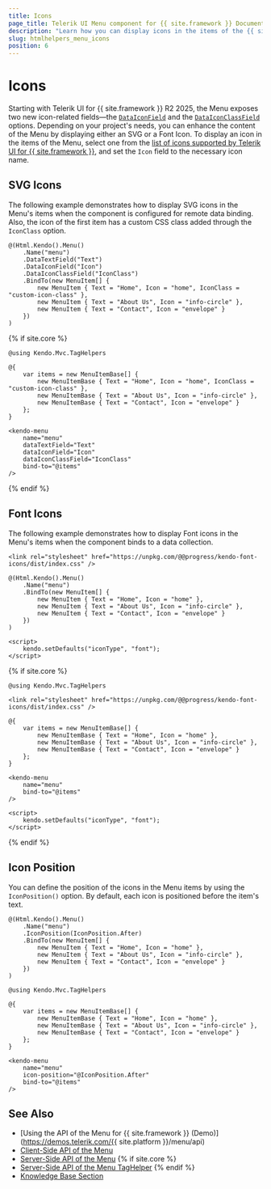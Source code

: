```yaml
---
title: Icons
page_title: Telerik UI Menu component for {{ site.framework }} Documentation - Icons
description: "Learn how you can display icons in the items of the {{ site.product }} Menu."
slug: htmlhelpers_menu_icons
position: 6
---
```


# Icons

Starting with Telerik UI for {{ site.framework }} R2 2025, the Menu exposes two new icon-related fields&mdash;the [`DataIconField`](/api/kendo.mvc.ui.fluent/menubuilder#dataiconfieldsystemstring) and the [`DataIconClassField`](/api/kendo.mvc.ui.fluent/menubuilder#dataiconclassfieldsystemstring) options. Depending on your project's needs, you can enhance the content of the Menu by displaying either an SVG or a Font Icon. To display an icon in the items of the Menu, select one from the <a href="https://www.telerik.com/design-system/docs/foundation/iconography/icon-list/" target="_blank">list of icons supported by Telerik UI for {{ site.framework }}</a>, and set the `Icon` field to the necessary icon name. 


## SVG Icons

The following example demonstrates how to display SVG icons in the Menu's items when the component is configured for remote data binding. Also, the icon of the first item has a custom CSS class added through the `IconClass` option.

```HtmlHelper
@(Html.Kendo().Menu()
    .Name("menu")
    .DataTextField("Text")
    .DataIconField("Icon")
    .DataIconClassField("IconClass")
    .BindTo(new MenuItem[] {
        new MenuItem { Text = "Home", Icon = "home", IconClass = "custom-icon-class" },
        new MenuItem { Text = "About Us", Icon = "info-circle" },
        new MenuItem { Text = "Contact", Icon = "envelope" }
    })
)
```
{% if site.core %}
```TagHelper
@using Kendo.Mvc.TagHelpers

@{
    var items = new MenuItemBase[] {
        new MenuItemBase { Text = "Home", Icon = "home", IconClass = "custom-icon-class" },
        new MenuItemBase { Text = "About Us", Icon = "info-circle" },
        new MenuItemBase { Text = "Contact", Icon = "envelope" }
    };
}

<kendo-menu 
    name="menu" 
    dataTextField="Text" 
    dataIconField="Icon" 
    dataIconClassField="IconClass" 
    bind-to="@items" 
/>
```
{% endif %}

## Font Icons

The following example demonstrates how to display Font icons in the Menu's items when the component binds to a data collection.

```HtmlHelper
<link rel="stylesheet" href="https://unpkg.com/@@progress/kendo-font-icons/dist/index.css" />

@(Html.Kendo().Menu()
    .Name("menu")
    .BindTo(new MenuItem[] {
        new MenuItem { Text = "Home", Icon = "home" },
        new MenuItem { Text = "About Us", Icon = "info-circle" },
        new MenuItem { Text = "Contact", Icon = "envelope" }
    })
)

<script>
    kendo.setDefaults("iconType", "font");
</script>
```
{% if site.core %}
```TagHelper
@using Kendo.Mvc.TagHelpers

<link rel="stylesheet" href="https://unpkg.com/@@progress/kendo-font-icons/dist/index.css" />

@{
    var items = new MenuItemBase[] {
        new MenuItemBase { Text = "Home", Icon = "home" },
        new MenuItemBase { Text = "About Us", Icon = "info-circle" },
        new MenuItemBase { Text = "Contact", Icon = "envelope" }
    };
}

<kendo-menu 
    name="menu"
    bind-to="@items" 
/>

<script>
    kendo.setDefaults("iconType", "font");
</script>
```
{% endif %}

## Icon Position

You can define the position of the icons in the Menu items by using the `IconPosition()` option. By default, each icon is positioned before the item's text.

```HtmlHelper
@(Html.Kendo().Menu()
    .Name("menu")
    .IconPosition(IconPosition.After)
    .BindTo(new MenuItem[] {
        new MenuItem { Text = "Home", Icon = "home" },
        new MenuItem { Text = "About Us", Icon = "info-circle" },
        new MenuItem { Text = "Contact", Icon = "envelope" }
    })
)
```
```TagHelper
@using Kendo.Mvc.TagHelpers

@{
    var items = new MenuItemBase[] {
        new MenuItemBase { Text = "Home", Icon = "home" },
        new MenuItemBase { Text = "About Us", Icon = "info-circle" },
        new MenuItemBase { Text = "Contact", Icon = "envelope" }
    };
}

<kendo-menu
    name="menu"
    icon-position="@IconPosition.After"
    bind-to="@items" 
/>
```

## See Also

* [Using the API of the Menu for {{ site.framework }} (Demo)](https://demos.telerik.com/{{ site.platform }}/menu/api)
* [Client-Side API of the Menu](https://docs.telerik.com/kendo-ui/api/javascript/ui/menu)
* [Server-Side API of the Menu](/api/menu)
{% if site.core %}
* [Server-Side API of the Menu TagHelper](/api/taghelpers/menu)
{% endif %}
* [Knowledge Base Section](/knowledge-base)